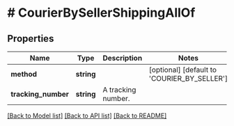 # # CourierBySellerShippingAllOf

## Properties

Name | Type | Description | Notes
------------ | ------------- | ------------- | -------------
**method** | **string** |  | [optional] [default to 'COURIER_BY_SELLER']
**tracking_number** | **string** | A tracking number. |

[[Back to Model list]](../../README.md#models) [[Back to API list]](../../README.md#endpoints) [[Back to README]](../../README.md)
